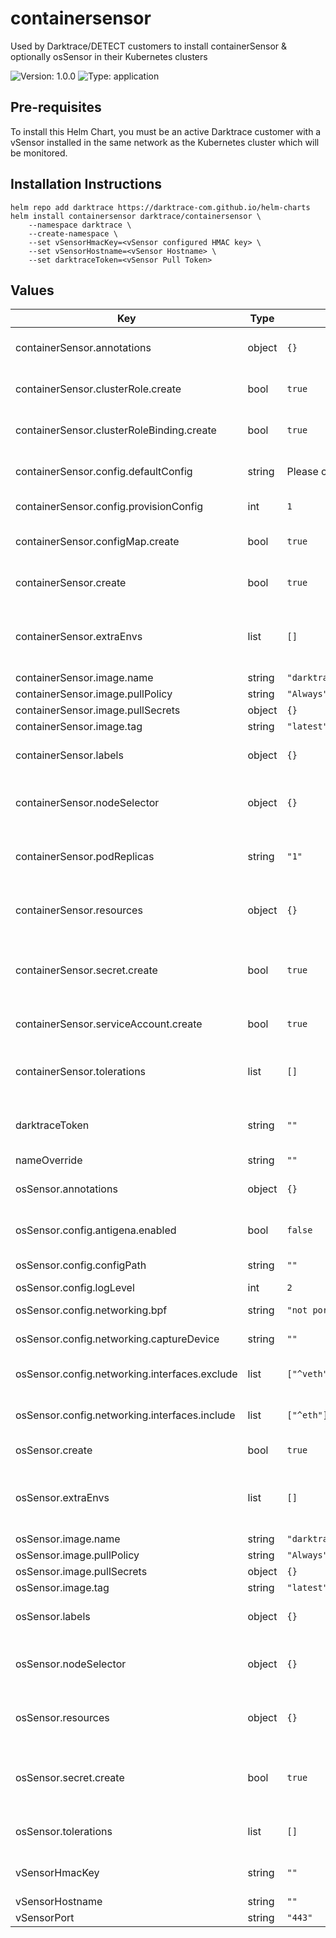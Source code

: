 # containersensor

Used by Darktrace/DETECT customers to install containerSensor & optionally osSensor in their Kubernetes clusters

![Version: 1.0.0](https://img.shields.io/badge/Version-1.0.0-informational?style=flat-square) ![Type: application](https://img.shields.io/badge/Type-application-informational?style=flat-square)

## Pre-requisites

To install this Helm Chart, you must be an active Darktrace customer with a vSensor installed in the same network as the Kubernetes cluster which will be monitored.

## Installation Instructions

```console
helm repo add darktrace https://darktrace-com.github.io/helm-charts
helm install containersensor darktrace/containersensor \
    --namespace darktrace \
    --create-namespace \
    --set vSensorHmacKey=<vSensor configured HMAC key> \
    --set vSensorHostname=<vSensor Hostname> \
    --set darktraceToken=<vSensor Pull Token>
```

## Values

| Key | Type | Default | Description |
|-----|------|---------|-------------|
| containerSensor.annotations | object | `{}` | Annotations added to containerSensor resources |
| containerSensor.clusterRole.create | bool | `true` | Creates containerSensor ClusterRole |
| containerSensor.clusterRoleBinding.create | bool | `true` | Creates containerSensor ClusterRoleBinding |
| containerSensor.config.defaultConfig | string | Please consult values.yaml | Configuration for tracking by pod images in K8s |
| containerSensor.config.provisionConfig | int | `1` | Set Provision Config Level |
| containerSensor.configMap.create | bool | `true` | Creates containerSensor ConfigMap |
| containerSensor.create | bool | `true` | Creates containerSensor Deployment |
| containerSensor.extraEnvs | list | `[]` | Define extra environment variables for containerSensor Deployment |
| containerSensor.image.name | string | `"darktrace/containersensor"` | Image name |
| containerSensor.image.pullPolicy | string | `"Always"` | Image pullPolicy |
| containerSensor.image.pullSecrets | object | `{}` | Image pullSecret |
| containerSensor.image.tag | string | `"latest"` | Image tag |
| containerSensor.labels | object | `{}` | Labels added to containerSensor resources |
| containerSensor.nodeSelector | object | `{}` | Define nodeSelector for containerSensor Deployment |
| containerSensor.podReplicas | string | `"1"` | Set number of replicas for containerSensor Deployment |
| containerSensor.resources | object | `{}` | Override resources for containerSensor Deployment |
| containerSensor.secret.create | bool | `true` | Disable if creating the secret separate from Helm Chart installation |
| containerSensor.serviceAccount.create | bool | `true` | Creates containerSensor ServiceAccount |
| containerSensor.tolerations | list | `[]` | Define tolerations for containerSensor Deployment |
| darktraceToken | string | `""` | vSensor Pull Token if pull-mode is configured |
| nameOverride | string | `""` |  |
| osSensor.annotations | object | `{}` | Annotations added to the osSensor resources |
| osSensor.config.antigena.enabled | bool | `false` | Boolean value to enable Antigena capabilities |
| osSensor.config.configPath | string | `""` | Path for generated config file |
| osSensor.config.logLevel | int | `2` | Log Verbosity  |
| osSensor.config.networking.bpf | string | `"not port 80"` | Berkeley Packet Filter to apply |
| osSensor.config.networking.captureDevice | string | `""` | Device to capture from |
| osSensor.config.networking.interfaces.exclude | list | `["^veth"]` | List of Network Interfaces to exclude |
| osSensor.config.networking.interfaces.include | list | `["^eth"]` | List of Network Interfaces to include |
| osSensor.create | bool | `true` | Creates osSensor DaemonSet |
| osSensor.extraEnvs | list | `[]` | Define extra environment variables for osSensor DaemonSet |
| osSensor.image.name | string | `"darktrace/ossensor"` | Image name |
| osSensor.image.pullPolicy | string | `"Always"` | Image pullPolicy |
| osSensor.image.pullSecrets | object | `{}` | Image pullSecret |
| osSensor.image.tag | string | `"latest"` | Image tag |
| osSensor.labels | object | `{}` | Labels added to the osSensor resources |
| osSensor.nodeSelector | object | `{}` | Define nodeSelector for osSensor DaemonSet |
| osSensor.resources | object | `{}` | Override resources for osSensor DaemonSet |
| osSensor.secret.create | bool | `true` | Disable if creating the secret separate from Helm Chart installation |
| osSensor.tolerations | list | `[]` | Define tolerations for osSensor DaemonSet |
| vSensorHmacKey | string | `""` | vSensor configured HMAC key |
| vSensorHostname | string | `""` | vSensor Hostname |
| vSensorPort | string | `"443"` | vSensor Port |
